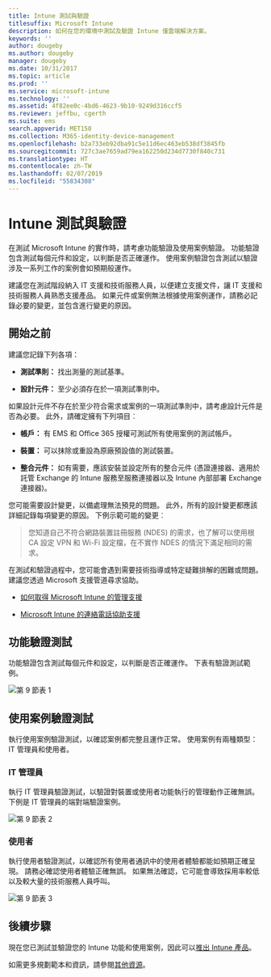 ```yaml
---
title: Intune 測試與驗證
titlesuffix: Microsoft Intune
description: 如何在您的環境中測試及驗證 Intune 僅雲端解決方案。
keywords: ''
author: dougeby
ms.author: dougeby
manager: dougeby
ms.date: 10/31/2017
ms.topic: article
ms.prod: ''
ms.service: microsoft-intune
ms.technology: ''
ms.assetid: 4f82ee0c-4bd6-4623-9b10-9249d316ccf5
ms.reviewer: jeffbu, cgerth
ms.suite: ems
search.appverid: MET150
ms.collection: M365-identity-device-management
ms.openlocfilehash: b2a733eb92dba91c5e11d6ec463eb538df3845fb
ms.sourcegitcommit: 727c3ae7659ad79ea162250d234d7730f840c731
ms.translationtype: HT
ms.contentlocale: zh-TW
ms.lasthandoff: 02/07/2019
ms.locfileid: "55834308"
---
```

# <a name="intune-testing-and-validation"></a>Intune 測試與驗證

在測試 Microsoft Intune 的實作時，請考慮功能驗證及使用案例驗證。 功能驗證包含測試每個元件和設定，以判斷是否正確運作。 使用案例驗證包含測試以驗證涉及一系列工作的案例會如預期般運作。 

建議您在測試階段納入 IT 支援和技術服務人員，以便建立支援文件，讓 IT 支援和技術服務人員熟悉支援產品。 如果元件或案例無法根據使用案例運作，請務必記錄必要的變更，並包含進行變更的原因。

## <a name="before-you-begin"></a>開始之前

建議您記錄下列各項：

-   **測試準則：** 找出測量的測試基準。

-   **設計元件：** 至少必須存在於一項測試準則中。

如果設計元件不存在於至少符合需求或案例的一項測試準則中，請考慮設計元件是否為必要。 此外，請確定擁有下列項目︰

-   **帳戶：** 有 EMS 和 Office 365 授權可測試所有使用案例的測試帳戶。

-   **裝置：** 可以抹除或重設為原廠預設值的測試裝置。

-   **整合元件：** 如有需要，應該安裝並設定所有的整合元件 (憑證連接器、適用於託管 Exchange 的 Intune 服務至服務連接器以及 Intune 內部部署 Exchange 連接器)。

您可能需要設計變更，以備處理無法預見的問題。 此外，所有的設計變更都應該詳細記錄每項變更的原因。 下例示範可能的變更︰

<blockquote>您知道自己不符合網路裝置註冊服務 (NDES) 的需求，也了解可以使用根 CA 設定 VPN 和 Wi-Fi 設定檔，在不實作 NDES 的情況下滿足相同的需求。</blockquote>

在測試和驗證過程中，您可能會遇到需要技術指導或特定疑難排解的困難或問題。 建議您透過 Microsoft 支援管道尋求協助。

-   [如何取得 Microsoft Intune 的管理支援](get-support.md)

-   [Microsoft Intune 的連絡電話協助支援](get-support.md)

## <a name="functional-validation-testing"></a>功能驗證測試

功能驗證包含測試每個元件和設定，以判斷是否正確運作。 下表有驗證測試範例。

![第 9 節表 1](./media/section-9-image-1-table.PNG)

## <a name="use-case-validation-testing"></a>使用案例驗證測試

執行使用案例驗證測試，以確認案例都完整且運作正常。 使用案例有兩種類型：IT 管理員和使用者。

### <a name="it-admin"></a>IT 管理員

執行 IT 管理員驗證測試，以驗證對裝置或使用者功能執行的管理動作正確無誤。 下例是 IT 管理員的端對端驗證案例。

![第 9 節表 2](./media/section-9-image-2-table.PNG)

### <a name="end-user"></a>使用者

執行使用者驗證測試，以確認所有使用者通訊中的使用者體驗都能如預期正確呈現。 請務必確認使用者體驗正確無誤。 如果無法確認，它可能會導致採用率較低以及較大量的技術服務人員呼叫。

![第 9 節表 3](./media/section-9-image-3-table.PNG)

## <a name="next-steps"></a>後續步驟

現在您已測試並驗證您的 Intune 功能和使用案例，因此可以[推出 Intune 產品](planning-guide-rollout-plan.md)。

如需更多規劃範本和資訊，請參閱[其他資源](planning-guide-resources.md)。
